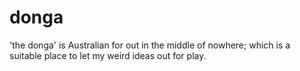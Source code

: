 # donga
'the donga' is Australian for out in the middle of nowhere; which is a suitable place to let my weird ideas out for play.
